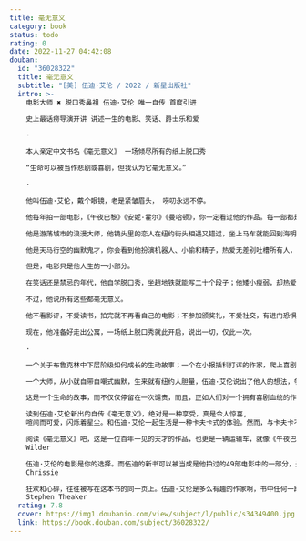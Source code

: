 ```yaml
---
title: 毫无意义
category: book
status: todo
rating: 0
date: 2022-11-27 04:42:08
douban:
  id: "36028322"
  title: 毫无意义
  subtitle: "[美] 伍迪·艾伦 / 2022 / 新星出版社"
  intro: >-
    电影大师 ✖️ 脱口秀鼻祖 伍迪·艾伦 唯一自传 首度引进

    史上最话痨导演开讲 讲述一生的电影、笑话、爵士乐和爱

    ·

    本人亲定中文书名《毫无意义》 一场倾尽所有的纸上脱口秀

    “生命可以被当作悲剧或喜剧，但我认为它毫无意义。”

    ·

    他叫伍迪·艾伦，戴个眼镜，老是紧皱眉头， 唠叨永远不停。

    他每年拍一部电影，《午夜巴黎》《安妮·霍尔》《曼哈顿》，你一定看过他的作品。每一部都是自己写剧本，如同拥有创意的永动机，十六次入围奥斯卡最佳原创剧本并三次夺魁，至今无人能及。

    他是游荡城市的浪漫大师，他镜头里的恋人在纽约街头相遇又错过，坐上马车就能回到海明威的巴黎。他说，散步是一天最重要的事情，比起晴天更喜欢下雨天。

    他是天马行空的幽默鬼才，你会看到他扮演机器人、小偷和精子，热爱无差别吐槽所有人，包括权贵和小资，包括自己。他说，我永远不会加入一个允许我加入的俱乐部。

    但是，电影只是他人生的一小部分。

    在笑话还是禁忌的年代，他自学脱口秀，坐趟地铁就能写二十个段子；他矮小瘦弱，却热爱体育，兼具棒球、篮球、橄榄球高手；他是爵士乐的野生推广大使，半路出家学单簧管，还能组个在欧洲巡演的乐队；他爱写作甚于拍戏，大学两次退学，却写成《纽约客》专栏作家；他被法国人誉为“好莱坞唯一的知识分子”，他的解释是自己戴着眼镜，再加上票房惨败。

    不过，他说所有这些都毫无意义。

    他不看影评，不爱读书，拍完就不再看自己的电影；不参加颁奖礼，不爱社交，有进门恐惧症，在派对上只想翻窗逃跑；不会用电脑，只爱躺在床上用老旧打字机写作；他是专业宅家的哲学家，热爱幻想，厌恶现实，五岁就开始考虑自杀。他说，与其继续活在公众心中和记忆里，我宁愿继续活在我的公寓里。

    现在，他准备好走出公寓，一场纸上脱口秀就此开启，说出一切，仅此一次。

    ·

    一个关于布鲁克林中下层阶级如何成长的生动故事；一个在小报插科打诨的作家，爬上喜剧的阶梯并成长为奥斯卡奖得主的八卦叙述。这本回忆录极大程度上会给你带来阅读的乐趣和娱乐的陪伴。除非你真的就是个爱绷着脸的人，不然你很难不会因为一句话笑话、双连段子、三连击乃至更多段子而大笑。——《洛杉矶时报》

    一个大师，从小就自带自嘲式幽默，生来就有纽约人胆量，伍迪·艾伦说出了他人的想法，争议就去他妈的吧。——《纽约书刊》

    这是一个生命的故事，而不仅仅停留在一次谴责，而且，正如人们对一个拥有喜剧血统的作家所期望的，在讲到他的童年和成名经历时，伍迪·艾伦的风格是闲聊式的，且充满活力。自嘲是艾伦的默认设置，而他那阴郁的幽默感能够迷倒人。——《卫报》

    读到伍迪·艾伦新出的自传《毫无意义》，绝对是一种享受，真是令人惊喜,
    喧闹而可爱，闪烁着星尘。和伍迪·艾伦一起生活是一种卡夫卡式的体验。然而，与卡夫卡不同的是，艾伦知道如何发出笑声。伍迪·艾伦是最伟大的智者之一，当他手里拿着笔时，就如同一个取之不尽的金句机器，可以与奥斯卡·王尔德和马克·吐温相提并论。如果王尔德（另一个受到不公正诽谤的社会弃子！）的寿命是艾伦的两倍，他可能只会写出艾伦一半的讽刺话、俏皮话、警句和嘲笑。在一个充满伪善和谦虚自夸的世界里，艾伦反其道而行之。除了他，还有其他奥斯卡三连冠得主如此无情地嘲笑自己吗？——《国家评论》

    阅读《毫无意义》吧，这是一位百年一见的天才的作品，也更是一辆运输车，就像《午夜巴黎》中那辆抓住欧文·威尔逊穿越时光的古董车，这本书让读者进入了一个新的、更好的世界——它是年轻一代的《流动的盛宴》。——Goodreads读者@Matthew
    Wilder

    伍迪·艾伦的电影是你的选择。而伍迪的新书可以被当成是他拍过的49部电影中的一部分，是伍迪作为作家、艺术家和一个人类个体的创作指南。有这些电影已经够好了。现在，我们又有了这本书。——Goodreads读者@
    Chrissie

    狂欢和心碎，往往被写在这本书的同一页上。伍迪·艾伦是多么有趣的作家啊，书中任何一段都会成为一出精彩的单口脱口秀。——Goodreads读者@
    Stephen Theaker
  rating: 7.8
  cover: https://img1.doubanio.com/view/subject/l/public/s34349400.jpg
  link: https://book.douban.com/subject/36028322/
---
```


